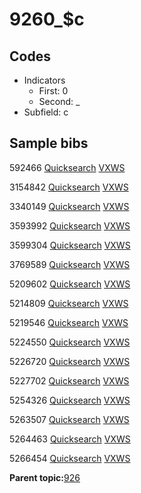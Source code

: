# 9260\_$c

## Codes

-   Indicators
    -   First: 0
    -   Second: \_
-   Subfield: c

## Sample bibs

592466 [Quicksearch](https://search.library.yale.edu/catalog/592466) [VXWS](http://prodorbis.library.yale.edu:7014/vxws/GetHoldingsService?bibId=592466)

3154842 [Quicksearch](https://search.library.yale.edu/catalog/3154842) [VXWS](http://prodorbis.library.yale.edu:7014/vxws/GetHoldingsService?bibId=3154842)

3340149 [Quicksearch](https://search.library.yale.edu/catalog/3340149) [VXWS](http://prodorbis.library.yale.edu:7014/vxws/GetHoldingsService?bibId=3340149)

3593992 [Quicksearch](https://search.library.yale.edu/catalog/3593992) [VXWS](http://prodorbis.library.yale.edu:7014/vxws/GetHoldingsService?bibId=3593992)

3599304 [Quicksearch](https://search.library.yale.edu/catalog/3599304) [VXWS](http://prodorbis.library.yale.edu:7014/vxws/GetHoldingsService?bibId=3599304)

3769589 [Quicksearch](https://search.library.yale.edu/catalog/3769589) [VXWS](http://prodorbis.library.yale.edu:7014/vxws/GetHoldingsService?bibId=3769589)

5209602 [Quicksearch](https://search.library.yale.edu/catalog/5209602) [VXWS](http://prodorbis.library.yale.edu:7014/vxws/GetHoldingsService?bibId=5209602)

5214809 [Quicksearch](https://search.library.yale.edu/catalog/5214809) [VXWS](http://prodorbis.library.yale.edu:7014/vxws/GetHoldingsService?bibId=5214809)

5219546 [Quicksearch](https://search.library.yale.edu/catalog/5219546) [VXWS](http://prodorbis.library.yale.edu:7014/vxws/GetHoldingsService?bibId=5219546)

5224550 [Quicksearch](https://search.library.yale.edu/catalog/5224550) [VXWS](http://prodorbis.library.yale.edu:7014/vxws/GetHoldingsService?bibId=5224550)

5226720 [Quicksearch](https://search.library.yale.edu/catalog/5226720) [VXWS](http://prodorbis.library.yale.edu:7014/vxws/GetHoldingsService?bibId=5226720)

5227702 [Quicksearch](https://search.library.yale.edu/catalog/5227702) [VXWS](http://prodorbis.library.yale.edu:7014/vxws/GetHoldingsService?bibId=5227702)

5254326 [Quicksearch](https://search.library.yale.edu/catalog/5254326) [VXWS](http://prodorbis.library.yale.edu:7014/vxws/GetHoldingsService?bibId=5254326)

5263507 [Quicksearch](https://search.library.yale.edu/catalog/5263507) [VXWS](http://prodorbis.library.yale.edu:7014/vxws/GetHoldingsService?bibId=5263507)

5264463 [Quicksearch](https://search.library.yale.edu/catalog/5264463) [VXWS](http://prodorbis.library.yale.edu:7014/vxws/GetHoldingsService?bibId=5264463)

5266454 [Quicksearch](https://search.library.yale.edu/catalog/5266454) [VXWS](http://prodorbis.library.yale.edu:7014/vxws/GetHoldingsService?bibId=5266454)

**Parent topic:**[926](../../tags/926/926.md)

